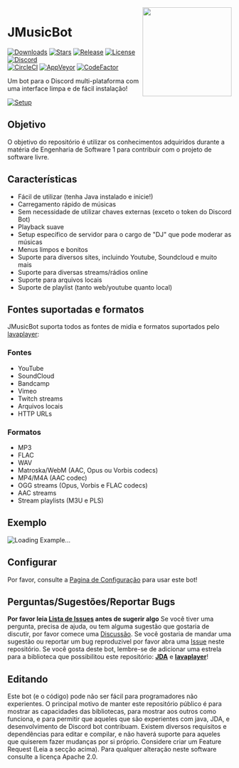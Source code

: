 <img align="right" src="https://i.imgur.com/zrE80HY.png" height="200" width="200">

# JMusicBot

[![Downloads](https://img.shields.io/github/downloads/jagrosh/MusicBot/total.svg)](https://github.com/jagrosh/MusicBot/releases/latest)
[![Stars](https://img.shields.io/github/stars/jagrosh/MusicBot.svg)](https://github.com/jagrosh/MusicBot/stargazers)
[![Release](https://img.shields.io/github/release/jagrosh/MusicBot.svg)](https://github.com/jagrosh/MusicBot/releases/latest)
[![License](https://img.shields.io/github/license/jagrosh/MusicBot.svg)](https://github.com/jagrosh/MusicBot/blob/master/LICENSE)
[![Discord](https://discordapp.com/api/guilds/147698382092238848/widget.png)](https://discord.gg/0p9LSGoRLu6Pet0k)<br>
[![CircleCI](https://img.shields.io/circleci/project/github/jagrosh/MusicBot/master.svg)](https://circleci.com/gh/jagrosh/MusicBot)
[![AppVeyor](https://ci.appveyor.com/api/projects/status/gdu6nyte5psj6xfk/branch/master?svg=true)](https://ci.appveyor.com/project/jagrosh/musicbot/branch/master)
[![CodeFactor](https://www.codefactor.io/repository/github/jagrosh/musicbot/badge)](https://www.codefactor.io/repository/github/jagrosh/musicbot)

Um bot para o Discord multi-plataforma com uma interface limpa e de fácil instalação!

[![Setup](http://i.imgur.com/VvXYp5j.png)](https://jmusicbot.com/setup)

## Objetivo

O objetivo do repositório é utilizar os conhecimentos adquiridos durante a matéria de Engenharia de Software 1 para contribuir com o projeto de software livre.

## Características
  * Fácil de utilizar (tenha Java instalado e inicie!)
  * Carregamento rápido de músicas
  * Sem necessidade de utilizar chaves externas (exceto o token do Discord Bot)
  * Playback suave
  * Setup específico de servidor para o cargo de "DJ" que pode moderar as músicas
  * Menus limpos e bonitos
  * Suporte para diversos sites, incluindo Youtube, Soundcloud e muito mais
  * Suporte para diversas streams/rádios online
  * Suporte para arquivos locais
  * Suporte de playlist (tanto web/youtube quanto local)

## Fontes suportadas e formatos
JMusicBot suporta todos as fontes de midia e formatos suportados pelo [lavaplayer](https://github.com/sedmelluq/lavaplayer#supported-formats):
### Fontes
  * YouTube
  * SoundCloud
  * Bandcamp
  * Vimeo
  * Twitch streams
  * Arquivos locais
  * HTTP URLs
### Formatos
  * MP3
  * FLAC
  * WAV
  * Matroska/WebM (AAC, Opus ou Vorbis codecs)
  * MP4/M4A (AAC codec)
  * OGG streams (Opus, Vorbis e FLAC codecs)
  * AAC streams
  * Stream playlists (M3U e PLS)

## Exemplo
![Loading Example...](https://i.imgur.com/kVtTKvS.gif)

## Configurar
Por favor, consulte a [Pagina de Configuração](https://jmusicbot.com/setup) para usar este bot!

## Perguntas/Sugestões/Reportar Bugs
**Por favor leia [Lista de Issues](https://github.com/jagrosh/MusicBot/issues) antes de sugerir algo**
 Se você tiver uma pergunta, precisa de ajuda, ou tem  alguma sugestão que gostaria de discutir, por favor comece uma [Discussão](https://github.com/jagrosh/MusicBot/discussions). Se você gostaria de mandar uma sugestão ou reportar um bug reproduzivel por favor abra uma [Issue](https://github.com/jagrosh/MusicBot/issues) neste repositório. Se você gosta deste bot, lembre-se de adicionar uma estrela para a biblioteca que possibilitou este repositório: [**JDA**](https://github.com/DV8FromTheWorld/JDA) e [**lavaplayer**](https://github.com/sedmelluq/lavaplayer)!

## Editando
Este bot (e o código) pode não ser fácil para programadores não experientes. O principal motivo de manter este repositório público é para mostrar as capacidades das bibliotecas, para mostrar aos outros como funciona, e para permitir que aqueles que são experientes com java, JDA, e desenvolvimento de Discord bot contribuam. Existem diversos requisitos e dependências para editar e compilar, e não haverá suporte para aqueles que quiserem fazer mudanças por si próprio. Considere criar um Feature Request (Leia a secção acima). Para qualquer alteração neste software consulte a licença Apache 2.0.
